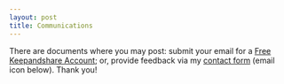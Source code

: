 ```yaml
---
layout: post
title: Communications
---
```


There are documents where you may post: submit your email for a [Free Keepandshare Account](https://www.keepandshare.com/business/registration.php?form=email&pb=y); or, provide feedback via my [contact form](https://www.doneasy1.com/contact/#footer-icons) (email icon below). Thank you!